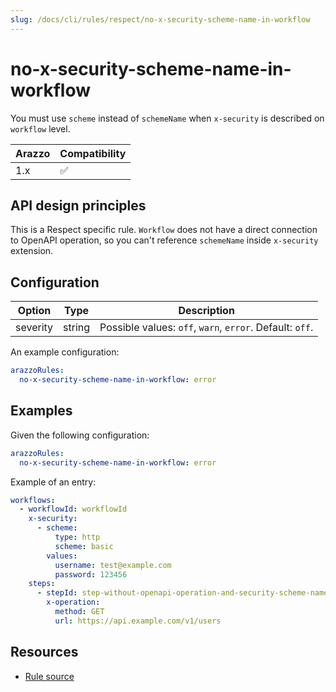 ```yaml
---
slug: /docs/cli/rules/respect/no-x-security-scheme-name-in-workflow
---
```


# no-x-security-scheme-name-in-workflow

You must use `scheme` instead of `schemeName` when `x-security` is described on `workflow` level.

| Arazzo | Compatibility |
| ------ | ------------- |
| 1.x    | ✅            |

## API design principles

This is a Respect specific rule.
`Workflow` does not have a direct connection to OpenAPI operation, so you can't reference `schemeName` inside `x-security` extension.

## Configuration

| Option   | Type   | Description                                             |
| -------- | ------ | ------------------------------------------------------- |
| severity | string | Possible values: `off`, `warn`, `error`. Default: `off`. |

An example configuration:

```yaml
arazzoRules:
  no-x-security-scheme-name-in-workflow: error
```

## Examples

Given the following configuration:

```yaml
arazzoRules:
  no-x-security-scheme-name-in-workflow: error
```

Example of an entry:

```yaml
workflows:
  - workflowId: workflowId
    x-security:
      - scheme:
          type: http
          scheme: basic
        values:
          username: test@example.com
          password: 123456
    steps:
      - stepId: step-without-openapi-operation-and-security-scheme-name
        x-operation:
          method: GET
          url: https://api.example.com/v1/users
```

## Resources

- [Rule source](https://github.com/Redocly/redocly-cli/blob/main/packages/core/src/rules/respect/no-x-security-scheme-name-in-workflow.ts)
